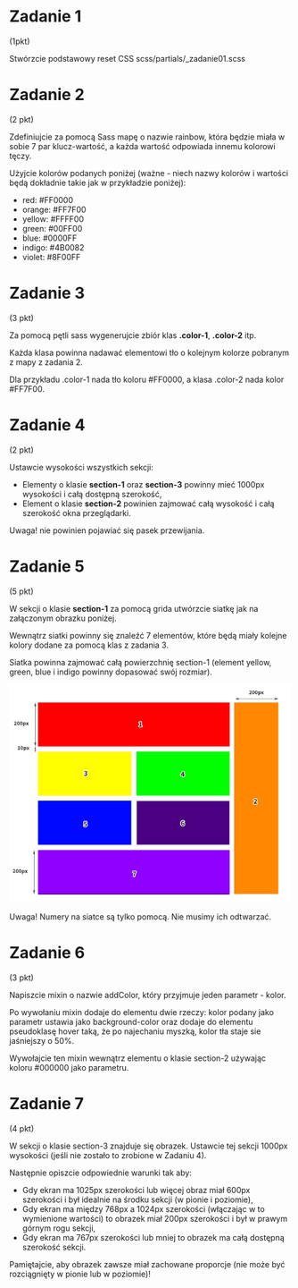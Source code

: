 # Zadanie 1
(1pkt)

Stwórzcie podstawowy reset CSS scss/partials/_zadanie01.scss

# Zadanie 2 

(2 pkt)

Zdefiniujcie za pomocą Sass mapę o nazwie rainbow, która będzie miała w sobie 7 par klucz-wartość, a każda wartość odpowiada innemu kolorowi tęczy. 

Użyjcie kolorów podanych poniżej (ważne - niech nazwy kolorów i wartości będą dokładnie takie jak w przykładzie poniżej):

- red: #FF0000
- orange: #FF7F00
- yellow: #FFFF00
- green: #00FF00
- blue: #0000FF
- indigo: #4B0082
- violet: #8F00FF

# Zadanie 3

(3 pkt)

Za pomocą pętli sass wygenerujcie zbiór klas **.color-1**, **.color-2** itp. 

Każda klasa powinna nadawać elementowi tło o kolejnym kolorze pobranym z mapy z zadania 2.

Dla przykładu .color-1 nada tło koloru #FF0000, a klasa .color-2 nada kolor #FF7F00.

# Zadanie 4

(2 pkt)

Ustawcie wysokości wszystkich sekcji:
- Elementy o klasie **section-1** oraz **section-3** powinny mieć 1000px wysokości i całą dostępną szerokość,
- Element o klasie **section-2** powinien zajmować całą wysokość i całą szerokość okna przeglądarki.

Uwaga! nie powinien pojawiać się pasek przewijania.

# Zadanie 5

(5 pkt)

W sekcji o klasie **section-1** za pomocą grida utwórzcie siatkę jak na załączonym obrazku poniżej.

Wewnątrz siatki powinny się znaleźć 7 elementów, które będą miały kolejne kolory dodane za pomocą klas z zadania 3. 

Siatka powinna zajmować całą powierzchnię section-1 (element yellow, green, blue i indigo powinny dopasować swój rozmiar).

![](./images/siatka.png)

Uwaga! Numery na siatce są tylko pomocą. Nie musimy ich odtwarzać.

# Zadanie 6

(3 pkt)

Napiszcie mixin o nazwie addColor, który przyjmuje jeden parametr - kolor. 

Po wywołaniu mixin dodaje do elementu dwie rzeczy: kolor podany jako parametr ustawia jako background-color oraz dodaje do elementu pseudoklasę hover taką, że po najechaniu myszką, kolor tła staje sie jaśniejszy o 50%. 

Wywołajcie ten mixin wewnątrz elementu o klasie section-2 używając koloru #000000 jako parametru.

# Zadanie 7

(4 pkt)

W sekcji o klasie section-3 znajduje się obrazek. 
Ustawcie tej sekcji 1000px wysokości (jeśli nie zostało to zrobione w Zadaniu 4). 

Następnie opiszcie odpowiednie warunki tak aby:

- Gdy ekran ma 1025px szerokości lub więcej obraz miał 600px szerokości i był idealnie na środku sekcji (w pionie i poziomie),
- Gdy ekran ma między 768px a 1024px szerokości (włączając w to wymienione wartości) to obrazek miał 200px szerokości i był w prawym górnym rogu sekcji,
- Gdy ekran ma 767px szerokości lub mniej to obrazek ma całą dostępną szerokość sekcji.

Pamiętajcie, aby obrazek zawsze miał zachowane proporcje (nie może być rozciągnięty w pionie lub w poziomie)!




